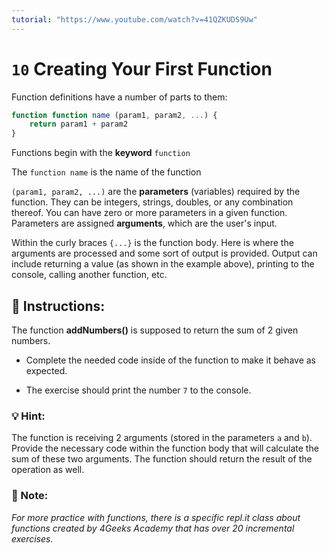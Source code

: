 ```yaml
---
tutorial: "https://www.youtube.com/watch?v=41QZKUDS9Uw"
---
```


# `10` Creating Your First Function

Function definitions have a number of parts to them:

```js
function function name (param1, param2, ...) {
    return param1 + param2
}
```
Functions begin with the **keyword** `function`

The `function name` is the name of the function

`(param1, param2, ...)` are the **parameters** (variables) required by the function.  They can be integers, strings, doubles, or any combination thereof.  You can have zero or more parameters in a given function.  Parameters are assigned **arguments**, which are the user's input.

Within the curly braces `{...}` is the function body.  Here is where the arguments are processed and some sort of output is provided. Output can include returning a value (as shown in the example above), printing to the console, calling another function, etc.

## :pencil: Instructions:

The function **addNumbers()** is supposed to return the sum of 2 given numbers.
* Complete the needed code inside of the function to make it behave as expected.

* The exercise should print the number `7` to the console.

### 💡 Hint:

The function is receiving 2 arguments (stored in the parameters `a` and `b`). Provide the necessary code within the function body that will calculate the sum of these two arguments. The function should return the result of the operation as well.

### :scroll: Note:

*For more practice with functions, there is a specific repl.it class about functions created by 4Geeks Academy that has over 20 incremental exercises.*
